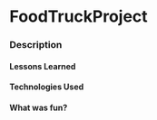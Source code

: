 # FoodTruckProject


### Description


#### Lessons Learned


#### Technologies Used


#### What was fun?
